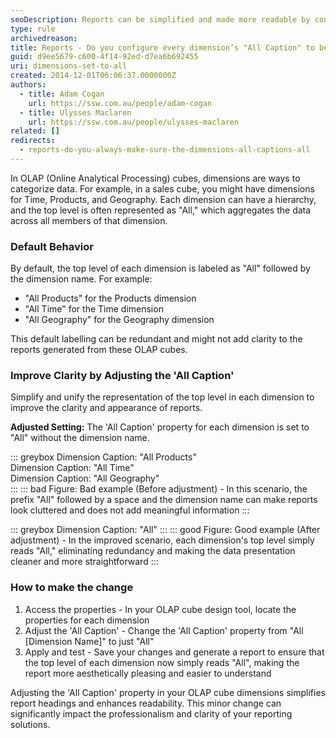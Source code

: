 ```yaml
---
seoDescription: Reports can be simplified and made more readable by configuring every dimension's "All Caption" to be simply "All", eliminating redundancy and making data presentation cleaner.
type: rule
archivedreason:
title: Reports - Do you configure every dimension’s "All Caption" to be "All"?
guid: d9ee5679-c600-4f14-92ed-d7ea6b692455
uri: dimensions-set-to-all
created: 2014-12-01T06:06:37.0000000Z
authors:
  - title: Adam Cogan
    url: https://ssw.com.au/people/adam-cogan
  - title: Ulysses Maclaren
    url: https://ssw.com.au/people/ulysses-maclaren
related: []
redirects:
  - reports-do-you-always-make-sure-the-dimensions-all-captions-all
---
```


In OLAP (Online Analytical Processing) cubes, dimensions are ways to categorize data. For example, in a sales cube, you might have dimensions for Time, Products, and Geography. Each dimension can have a hierarchy, and the top level is often represented as "All," which aggregates the data across all members of that dimension.

<!--endintro-->

### Default Behavior

By default, the top level of each dimension is labeled as "All" followed by the dimension name. For example:

- "All Products" for the Products dimension
- "All Time" for the Time dimension
- "All Geography" for the Geography dimension

This default labelling can be redundant and might not add clarity to the reports generated from these OLAP cubes.

### Improve Clarity by Adjusting the 'All Caption'

Simplify and unify the representation of the top level in each dimension to improve the clarity and appearance of reports.

**Adjusted Setting:** The 'All Caption' property for each dimension is set to "All" without the dimension name.

::: greybox
Dimension Caption: "All Products"  
Dimension Caption: "All Time"  
Dimension Caption: "All Geography"  
:::
::: bad
Figure: Bad example (Before adjustment) - In this scenario, the prefix "All" followed by a space and the dimension name can make reports look cluttered and does not add meaningful information
:::

::: greybox
Dimension Caption: "All"
:::
::: good
Figure: Good example (After adjustment) - In the improved scenario, each dimension's top level simply reads "All," eliminating redundancy and making the data presentation cleaner and more straightforward
:::

### How to make the change

1. Access the properties - In your OLAP cube design tool, locate the properties for each dimension
2. Adjust the 'All Caption' - Change the 'All Caption' property from "All [Dimension Name]" to just "All"
3. Apply and test - Save your changes and generate a report to ensure that the top level of each dimension now simply reads "All", making the report more aesthetically pleasing and easier to understand

Adjusting the 'All Caption' property in your OLAP cube dimensions simplifies report headings and enhances readability. This minor change can significantly impact the professionalism and clarity of your reporting solutions.
